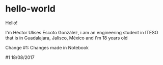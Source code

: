 ﻿# hello-world

Hello!

I'm Héctor Ulises Escoto González, i am an engineering student in ITESO that is in Guadalajara, Jalisco, México and i'm 18 years old

Change #1: Changes made in Notebook

#1 18/08/2017
